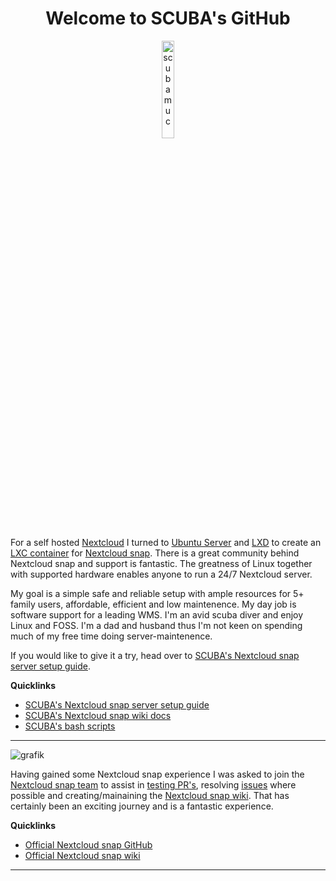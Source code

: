 <h1 align="center">Welcome to SCUBA's GitHub</h1>

<p align="center" width="100%">
    <img width="20%" src="https://avatars.githubusercontent.com/u/54933878?s=400&u=31132eb8a567528f005143a0d339174848a06df8&v=4" alt="scubamuc">
</p>

For a self hosted [Nextcloud](https://nextcloud.com/) I turned to [Ubuntu Server](https://ubuntu.com/download/server) and [LXD](https://canonical.com/lxd) to create an [LXC container](https://documentation.ubuntu.com/lxd/en/latest/explanation/lxd_lxc/) for [Nextcloud snap](https://github.com/nextcloud-snap/nextcloud-snap). There is a great community behind Nextcloud snap and support is fantastic. The greatness of Linux together with supported hardware enables anyone to run a 24/7 Nextcloud server. 

My goal is a simple safe and reliable setup with ample resources for 5+ family users, affordable, efficient and low maintenence. My day job is software support for a leading WMS. I'm an avid scuba diver and enjoy Linux and FOSS. I'm a dad and husband thus I'm not keen on spending much of my free time doing server-maintenence.

If you would like to give it a try, head over to [SCUBA's Nextcloud snap server setup guide](https://github.com/scubamuc/scubamuc.github.io).

**Quicklinks**
* [SCUBA's Nextcloud snap server setup guide](https://github.com/scubamuc/scubamuc.github.io)
* [SCUBA's Nextcloud snap wiki docs](https://github.com/scubamuc/scubamuc.github.io/tree/scubamuc/wiki-md)
* [SCUBA's bash scripts](https://github.com/scubamuc/scubamuc.github.io/tree/scubamuc/bash-scripts)

---
![grafik](https://github.com/scubamuc/scubamuc/assets/54933878/3e72d254-4786-4614-9cf9-b626a9491f97)

Having gained some Nextcloud snap experience I was asked to join the [Nextcloud snap team](https://github.com/nextcloud-snap) to assist in [testing PR's](https://github.com/nextcloud-snap/nextcloud-snap/wiki/Develop-and-contribute#testing-pull-requests), resolving [issues](https://github.com/nextcloud-snap/nextcloud-snap/issues) where possible and creating/mainaining the [Nextcloud snap wiki](https://github.com/nextcloud-snap/nextcloud-snap/wiki). That has certainly been an exciting journey and is a fantastic experience. 

**Quicklinks**
* [Official Nextcloud snap GitHub](https://github.com/nextcloud-snap/nextcloud-snap)
* [Official Nextcloud snap wiki](https://github.com/nextcloud-snap/nextcloud-snap/wiki)

---
